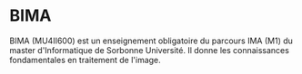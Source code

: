 # BIMA
BIMA (MU4II600) est un enseignement obligatoire du parcours IMA (M1) du master d'Informatique de Sorbonne Université. Il donne les connaissances fondamentales en traitement de l'image.
